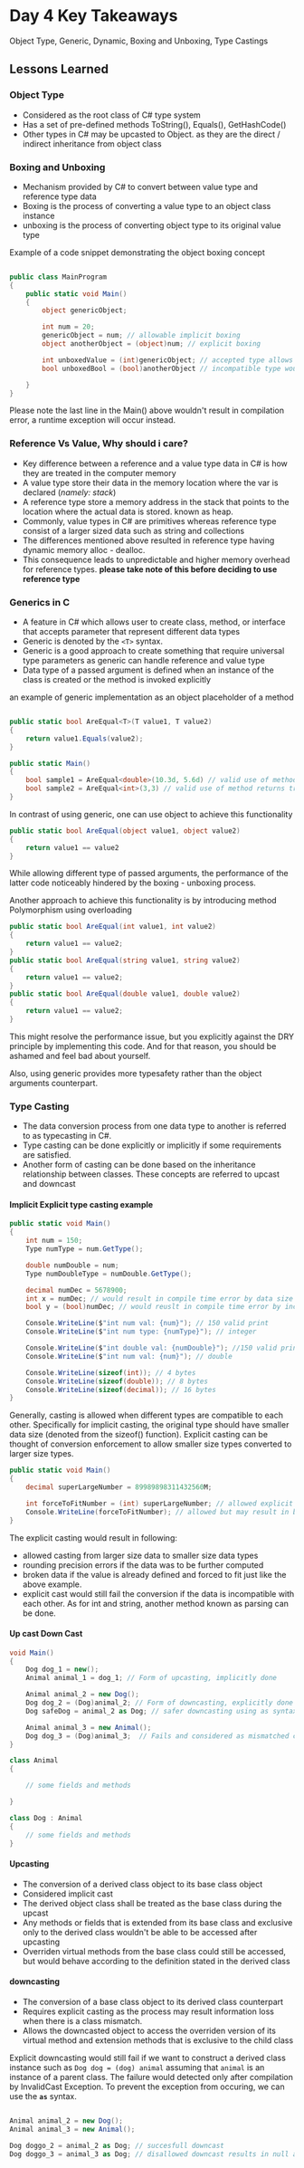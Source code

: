
# Day 4 Key Takeaways

Object Type, Generic, Dynamic, Boxing and Unboxing, Type Castings

## Lessons Learned

### Object Type

- Considered as the root class of C# type system
- Has a set of pre-defined methods ToString(), Equals(), GetHashCode()
- Other types in C# may be upcasted to Object. as they are the direct / indirect inheritance from object class

### Boxing and Unboxing

- Mechanism provided by C# to convert between value type and reference type data
- Boxing is the process of converting a value type to an object class instance
- unboxing is the process of converting object type to its original value type

Example of a code snippet demonstrating the object boxing concept

```csharp

public class MainProgram
{
    public static void Main()
    {
        object genericObject;

        int num = 20;
        genericObject = num; // allowable implicit boxing
        object anotherObject = (object)num; // explicit boxing

        int unboxedValue = (int)genericObject; // accepted type allows explicit unboxing
        bool unboxedBool = (bool)anotherObject // incompatible type would throw InvalidCast Exception

    }
}

```

Please note the last line in the Main() above wouldn't result in compilation error, a runtime exception will occur instead.

### Reference Vs Value, Why should i care?

- Key difference between a reference and a value type data in C# is how they are treated in the computer memory
- A value type store their data in the memory location where the var is declared (*namely: stack*)
- A reference type store a memory address in the stack that points to the location where the actual data is stored. known as heap.
- Commonly, value types in C# are primitives whereas reference type consist of a larger sized data such as string and collections
- The differences mentioned above resulted in reference type having dynamic memory alloc - dealloc.
- This consequence leads to unpredictable and higher memory overhead for reference types. **please take note of this before deciding to use reference type**

### Generics in C

- A feature in C# which allows user to create class, method, or interface that accepts parameter that represent different data types
- Generic is denoted by the `<T>` syntax.
- Generic is a good approach to create something that require universal type parameters as generic can handle reference and value type
- Data type of a passed argument is defined when an instance of the class is created or the method is invoked explicitly

an example of generic implementation as an object placeholder of a method

```csharp

public static bool AreEqual<T>(T value1, T value2)
{
    return value1.Equals(value2);
}

public static Main()
{
    bool sample1 = AreEqual<double>(10.3d, 5.6d) // valid use of method returns false
    bool sample2 = AreEqual<int>(3,3) // valid use of method returns true
}

```

In contrast of using generic, one can use object to achieve this functionality

```csharp
public static bool AreEqual(object value1, object value2)
{
    return value1 == value2
}
```

While allowing different type of passed arguments, the performance of the latter code noticeably hindered by the boxing - unboxing process.

Another approach to achieve this functionality is by introducing method Polymorphism using overloading

```csharp
public static bool AreEqual(int value1, int value2)
{
    return value1 == value2;
}
public static bool AreEqual(string value1, string value2)
{
    return value1 == value2;
}
public static bool AreEqual(double value1, double value2)
{
    return value1 == value2;
}
```

This might resolve the performance issue, but you explicitly against the DRY principle by implementing this code. And for that reason, you should be ashamed and feel bad about yourself.

Also, using generic provides more typesafety rather than the object arguments counterpart.

### Type Casting

- The data conversion process from one data type to another is referred to as typecasting in C#.
- Type casting can be done explicitly or implicitly if some requirements are satisfied.
- Another form of casting can be done based on the inheritance relationship between classes. These concepts are referred to upcast and downcast

#### Implicit Explicit type casting example

```csharp
public static void Main()
{
    int num = 150;
    Type numType = num.GetType();

    double numDouble = num;
    Type numDoubleType = numDouble.GetType();

    decimal numDec = 5678900;
    int x = numDec; // would result in compile time error by data size issues
    bool y = (bool)numDec; // would reuslt in compile time error by incompatibility

    Console.WriteLine($"int num val: {num}"); // 150 valid print
    Console.WriteLine($"int num type: {numType}"); // integer

    Console.WriteLine($"int double val: {numDouble}"); //150 valid print
    Console.WriteLine($"int num val: {num}"); // double

    Console.WriteLine(sizeof(int)); // 4 bytes
    Console.WriteLine(sizeof(double)); // 8 bytes
    Console.WriteLine(sizeof(decimal)); // 16 bytes
}
```

Generally, casting is allowed when different types are compatible to each other. Specifically for implicit casting, the original type should have smaller data size (denoted from the sizeof() function). Explicit casting can be thought of conversion enforcement to allow smaller size types converted to larger size types.

```csharp
public static void Main()
{
    decimal superLargeNumber = 89989898311432560M;

    int forceToFitNumber = (int) superLargeNumber; // allowed explicit cast
    Console.WriteLine(forceToFitNumber); // allowed but may result in broken data
}
```

The explicit casting would result in following:

- allowed casting from larger size data to smaller size data types
- rounding precision errors if the data was to be further computed
- broken data if the value is already defined and forced to fit just like the above example.
- explicit cast would still fail the conversion if the data is incompatible with each other. As for int and string, another method known as parsing can be done.

#### Up cast Down Cast

```csharp
void Main()
{
    Dog dog_1 = new();
    Animal animal_1 = dog_1; // Form of upcasting, implicitly done

    Animal animal_2 = new Dog();
    Dog dog_2 = (Dog)animal_2; // Form of downcasting, explicitly done
    Dog safeDog = animal_2 as Dog; // safer downcasting using as syntax

    Animal animal_3 = new Animal();
    Dog dog_3 = (Dog)animal_3;  // Fails and considered as mismatched conversion type
}

class Animal
{

    // some fields and methods

}

class Dog : Animal
{
    // some fields and methods
}
```

#### Upcasting

- The conversion of a derived class object to its base class object
- Considered implicit cast
- The derived object class shall be treated as the base class during the upcast
- Any methods or fields that is extended from its base class and exclusive only to the derived class wouldn't be able to be accessed after upcasting
- Overriden virtual methods from the base class could still be accessed, but would behave according to the definition stated in the derived class

#### downcasting

- The conversion of a base class object to its derived class counterpart
- Requires explicit casting as the process may result information loss when there is a class mismatch.
- Allows the downcasted object to access the overriden version of its virtual method and extension methods that is exclusive to the child class

Explicit downcasting would still fail if we want to construct a derived class instance such as `Dog dog = (dog) animal` assuming that `animal` is an instance of a parent class. The failure would detected only after compilation by InvalidCast Exception. To prevent the exception from occuring, we can use the **`as`** syntax.

```csharp

Animal animal_2 = new Dog();
Animal animal_3 = new Animal();

Dog doggo_2 = animal_2 as Dog; // succesfull downcast
Dog doggo_3 = animal_3 as Dog; // disallowed downcast results in null assignment

```
